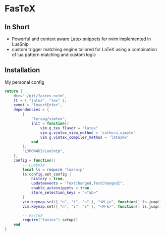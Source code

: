 # FasTeX

## In Short
- Powerful and context aware Latex snippets for nvim implemented in LuaSnip
- custom trigger matching engine tailored for LaTeX using a combination of lua pattern matching and custom logic

## Installation

My personal config
````lua
return {
    dir="~/git/fastex.nvim",
    ft = { "latex", "tex" },
    event = "InsertEnter",
    dependencies = {
        {
            "lervag/vimtex",
            init = function()
                vim.g.tex_flavor = "latex"
                vim.g.vimtex_view_method = 'zathura_simple'
                vim.g.vimtex_compiler_method = 'latexmk'
            end
        },
        "L3MON4D3/LuaSnip",
    },
    config = function()
        -- LuaSnip
        local ls = require "luasnip"
        ls.config.set_config {
            history = true,
            updateevents = "TextChanged,TextChangedI",
            enable_autosnippets = true,
            store_selection_keys = "<Tab>"
        }
        vim.keymap.set({ "n", "i", "s" }, "<M-j>", function() ls.jump(1) end)
        vim.keymap.set({ "n", "i", "s" }, "<M-k>", function() ls.jump(-1) end)

        -- FasTeX
        require("fastex").setup()
    end
}
````
